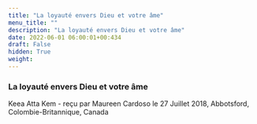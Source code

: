 ```yaml
---
title: "La loyauté envers Dieu et votre âme"
menu_title: ""
description: "La loyauté envers Dieu et votre âme"
date: 2022-06-01 06:00:01+00:434
draft: False
hidden: True
weight:
---
```

### La loyauté envers Dieu et votre âme

Keea Atta Kem - reçu par Maureen Cardoso le 27 Juillet 2018, Abbotsford, Colombie-Britannique, Canada





